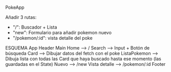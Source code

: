 PokeApp

Añadir 3 rutas:
 - "/": Buscador + Lista
 - "new": Formulario para añadir pokemon nuevo
 - "/pokemon/:id": vista detalle del poke

ESQUEMA
    App
        Header
        Main
            Home --> /
            Search --> Input + Botón de búsqueda
            Card --> Dibujar datos del fetch con el poke
            ListaPokemon --> Dibuja lista con todas las Card que haya buscado hasta ese momento (las guardadas en el State)
            Nuevo --> /new
            Vista detalle --> /pokemon/:id
        Footer